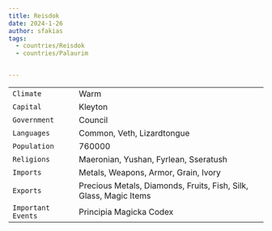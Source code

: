 ```yaml
---
title: Reisdok
date: 2024-1-26
author: sfakias
tags:
  - countries/Reisdok
  - countries/Palaurim


---
```

| | |
| --- | --- |
| `Climate` | Warm |
| `Capital` | Kleyton |
| `Government` | Council |
| `Languages` | Common, Veth, Lizardtongue |
| `Population` | 760000 |
| `Religions` | Maeronian, Yushan, Fyrlean, Sseratush  |
| `Imports` | Metals, Weapons, Armor, Grain, Ivory |
| `Exports` | Precious Metals, Diamonds, Fruits, Fish, Silk, Glass, Magic Items |
| `Important Events` | Principia Magicka Codex |
